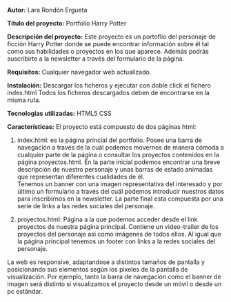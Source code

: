 **Autor:**
Lara Rondón Ergueta

**Título del proyecto:**
Portfolio Harry Potter

**Descripción del proyecto:**
Este proyecto es un portoflio del personaje de ficción Harry Potter donde se puede encontrar información sobre él tal como sus habilidades o proyectos en los que aparece.
Además podrás suscribirte a la newsletter a través del formulario de la página.

**Requisitos:**
Cualquier navegador web actualizado.

**Instalación:**
Descargar los ficheros y ejecutar con doble click el fichero index.html
Todos los ficheros descargados deben de encontrarse en la misma ruta.

**Tecnologías utilizadas:**
HTML5
CSS

**Características:**
El proyecto está compuesto de dos páginas html:
1. index.html: es la página princial del portfolio. Posee una barra de navegación a través de la cuál podemos movernos de manera cómoda a cualquier parte de la página o consultar los proyectos contenidos en la página proyectos.html.
En la parte inicial podemos encontrar una breve descripción de nuestro personaje y unas barras de estado animadas que representan diferentes cualidades de él.		    
Tenemos un banner con una imagen representativa del interesado y por último un formulario a través del cuál podemos introducir nuestros datos para inscribirnos en la newsletter.
La parte final esta compuesta por una serie de links a las redes sociales del personaje.

2. proyectos.html:   Página a la que podemos acceder desde el link proyectos de nuestra página principal. Contiene un video-trailer de los proyectos del personaje asi como imágenes de todos ellos. Al igual que la página principal tenemos un footer con links a la redes sociales del personaje.

La web es responsive, adaptandose a distintos tamaños de pantalla y posicionando sus elementos según los pixeles de la pantalla de visualización. Por ejemplo, tanto la barra de navegación como el banner de imagen será distinto si visualizamos el proyecto desde un móvil o desde un pc estándar.